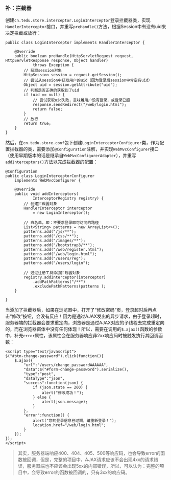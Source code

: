 

### 补：拦截器

创建`cn.tedu.store.interceptor.LoginInterceptor`登录拦截器类，实现`HandlerInterceptor`接口，并重写`preHandle()`方法，根据Session中有没有uid来决定拦截或放行：

	public class LoginInterceptor implements HandlerInterceptor {

		@Override
		public boolean preHandle(HttpServletRequest request, HttpServletResponse response, Object handler)
				throws Exception {
			// 获取session对象
			HttpSession session = request.getSession();
			// 尝试从session中获取用户的uid（因为登录后session中肯定有uid）
			Object uid = session.getAttribute("uid");
			// 判断是否正确的获取到了uid
			if (uid == null) {
				// 尝试获取uid失败，意味着用户没有登录，或登录已超
				response.sendRedirect("/web/login.html");
				return false;
			}
			// 放行
			return true;
		}
	}

然后，在`cn.tedu.store.conf`包下创建`LoginInterceptorConfigurer`类，作为配置拦截器的类，需要添加`@Configuration`注解，并实现`WebMvcConfigurer`接口（使用早期版本的话是继承自`WebMvcConfigurerAdapter`），并重写`addInterceptors()`方法以完成拦截器的配置：

	@Configuration
	public class LoginInterceptorConfigurer 
		implements WebMvcConfigurer {
	
		@Override
		public void addInterceptors(
				InterceptorRegistry registry) {
			// 创建拦截器对象
			HandlerInterceptor interceptor
				= new LoginInterceptor();
			
			// 白名单，即：不要求登录即可访问的路径
			List<String> patterns = new ArrayList<>();
			patterns.add("/js/**");
			patterns.add("/css/**");
			patterns.add("/images/**");
			patterns.add("/bootstrap3/**");
			patterns.add("/web/register.html");
			patterns.add("/web/login.html");
			patterns.add("/users/reg");
			patterns.add("/users/login");
			
			// 通过注册工具添加拦截器对象
			registry.addInterceptor(interceptor)
				.addPathPatterns("/**")
				.excludePathPatterns(patterns );
		}
	
	}

当添加了拦截器后，如果在浏览器中，打开了“修改密码”页，登录超时后再点击“修改”按钮，会没有反应！因为是通过AJAX发出的异步请求，由于登录超时，服务器端的拦截器会要求重定向，浏览器是通过AJAX对应的子线程去完成重定向的，而在浏览器窗体中没有任何体现！所以，需要在调用的`$.ajax()`函数的参数中，补充`error`属性，该属性会在服务器响应非2xx响应码时被触发执行其回调函数：

	<script type="text/javascript">
	$("#btn-change-password").click(function(){
		$.ajax({
			"url":"/users/change_passwordAAAAAA",
			"data":$("#form-change-password").serialize(),
			"type":"post",
			"dataType":"json",
			"success":function(json) {
				if (json.state == 200) {
					alert("修改成功！");
				} else {
					alert(json.message);
				}
			},
			"error":function() {
				alert("您的登录信息已过期，请重新登录！");
				location.href="/web/login.html";
			}
		});
	});
	</script>

> 其实，服务器端响应400、404、405、500等响应码，也会导致error的函数被回调，但是，完整的项目中，AJAX请求应该不会出现4xx的请求错误，服务器端也不应该会出现5xx的内部错误，所以，可以认为：完整的项目中，会导致error的函数被回调的，只有3xx的响应码。

